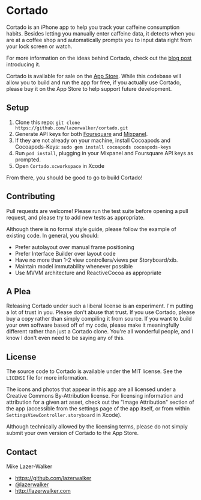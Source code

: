 # Cortado

Cortado is an iPhone app to help you track your caffeine consumption habits. Besides letting you manually enter caffeine data, it detects when you are at a coffee shop and automatically prompts you to input data right from your lock screen or watch.

For more information on the ideas behind Cortado, check out the [blog post](http://blog.lazerwalker.com/2015/06/25/location-as-intent-introducing-cortado.html) introducing it.

Cortado is available for sale on the [App Store](https://itunes.apple.com/us/app/cortado/id969899327). While this codebase will allow you to build and run the app for free, if you actually use Cortado, please buy it on the App Store to help support future development.


## Setup

1. Clone this repo: `git clone https://github.com/lazerwalker/cortado.git`
2. Generate API keys for both [Foursquare](https://developer.foursquare.com) and [Mixpanel](https://developer.foursquare.com).
3. If they are not already on your machine, install Cocoapods and Cocoapods-Keys: `sudo gem install cocoapods cocoapods-keys`
4. Run `pod install`, plugging in your Mixpanel and Foursquare API keys as prompted.
5. Open `Cortado.xcworkspace` in Xcode

From there, you should be good to go to build Cortado!


## Contributing	

Pull requests are welcome! Please run the test suite before opening a pull request, and please try to add new tests as appropriate.

Although there is no formal style guide, please follow the example of existing code. In general, you should:

* Prefer autolayout over manual frame positioning
* Prefer Interface Builder over layout code
* Have no more than 1-2 view controllers/views per Storyboard/xib.
* Maintain model immutability whenever possible
* Use MVVM architecture and ReactiveCocoa as appropriate


## A Plea

Releasing Cortado under such a liberal license is an experiment. I'm putting a lot of trust in you. Please don't abuse that trust. If you use Cortado, please buy a copy rather than simply compiling it from source. If you want to build your own software based off of my code, please make it meaningfully different rather than just a Cortado clone. You're all wonderful people, and I know I don't even need to be saying any of this.


## License

The source code to Cortado is available under the MIT license. See the `LICENSE` file for more information.

The icons and photos that appear in this app are all licensed under a Creative Commons By-Attribution license. For licensing information and attribution for a given art asset, check out the "Image Attribution" section of the app (accessible from the settings page of the app itself, or from within `SettingsViewController.storyboard` in Xcode).

Although technically allowed by the licensing terms, please do not simply submit your own version of Cortado to the App Store.


## Contact

Mike Lazer-Walker

- https://github.com/lazerwalker
- [@lazerwalker](http://twitter.com/lazerwalker)
- http://lazerwalker.com
